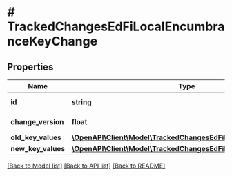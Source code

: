 # # TrackedChangesEdFiLocalEncumbranceKeyChange

## Properties

Name | Type | Description | Notes
------------ | ------------- | ------------- | -------------
**id** | **string** | Resource identifier | [optional]
**change_version** | **float** | Change version | [optional]
**old_key_values** | [**\OpenAPI\Client\Model\TrackedChangesEdFiLocalEncumbranceKey**](TrackedChangesEdFiLocalEncumbranceKey.md) |  | [optional]
**new_key_values** | [**\OpenAPI\Client\Model\TrackedChangesEdFiLocalEncumbranceKey**](TrackedChangesEdFiLocalEncumbranceKey.md) |  | [optional]

[[Back to Model list]](../../README.md#models) [[Back to API list]](../../README.md#endpoints) [[Back to README]](../../README.md)
